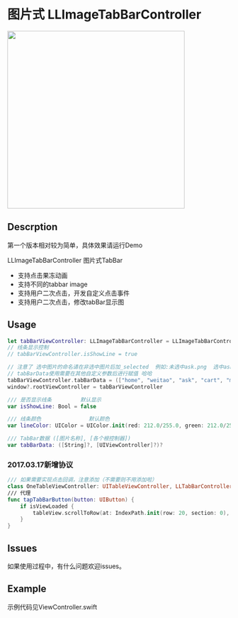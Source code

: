 # 图片式 LLImageTabBarController

<img src="https://github.com/LvJianfeng/LLTabBarController/blob/master/screen.gif" width="400" align="center"> 

## Descrption
第一个版本相对较为简单，具体效果请运行Demo

LLImageTabBarController 图片式TabBar

* 支持点击果冻动画
* 支持不同的tabbar image
* 支持用户二次点击，开发自定义点击事件
* 支持用户二次点击，修改tabBar显示图

## Usage
```swift
let tabBarViewController: LLImageTabBarController = LLImageTabBarController()     
// 线条显示控制
// tabBarViewController.isShowLine = true

// 注意了 选中图片的命名请在非选中图片后加_selected  例如:未选中ask.png  选中ask_selected.png
// tabBarData使用需要在其他自定义参数后进行赋值 哈哈
tabBarViewController.tabBarData = (["home", "weitao", "ask", "cart", "my"], [OneTableViewController(), TwoTableViewController(), ThreeTableViewController(), FourTableViewController(), FiveTableViewController()])
window?.rootViewController = tabBarViewController
```

```swift
/// 是否显示线条         默认显示
var isShowLine: Bool = false

/// 线条颜色               默认颜色
var lineColor: UIColor = UIColor.init(red: 212.0/255.0, green: 212.0/255.0, blue: 212.0/255.0, alpha: 1.0)

/// TabBar数据 ([图片名称], [各个根控制器])
var tabBarData: ([String]?, [UIViewController]?)?

```

### 2017.03.17新增协议
```swift
/// 如果需要实现点击回调，注意添加（不需要则不用添加啦）
class OneTableViewController: UITableViewController, LLTabBarControllerProtocol
/// 代理
func tapTabBarButton(button: UIButton) {
    if isViewLoaded {
        tableView.scrollToRow(at: IndexPath.init(row: 20, section: 0), at: .top, animated: true)
    }
}

```

## Issues
如果使用过程中，有什么问题欢迎issues。

## Example

示例代码见ViewController.swift
